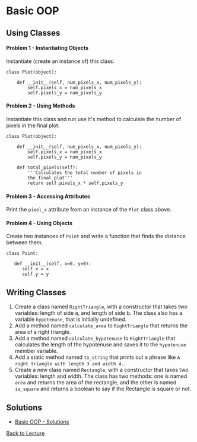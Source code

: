 # Basic OOP

## Using Classes

#### Problem 1 - Instantiating Objects

Instantiate (create an instance of) this class:

    class Plot(object):
    
        def __init__(self, num_pixels_x, num_pixels_y):
            self.pixels_x = num_pixels_x
            self.pixels_y = num_pixels_y

#### Problem 2 - Using Methods

Instantiate this class and run use it's method to calculate the number of pixels in the final plot:

    class Plot(object):
    
        def __init__(self, num_pixels_x, num_pixels_y):
            self.pixels_x = num_pixels_x
            self.pixels_y = num_pixels_y

        def total_pixels(self):
            '''Calculates the total number of pixels in
            the final plot'''
            return self.pixels_x * self.pixels_y

#### Problem 3 - Accessing Attributes

Print the `pixel_x` attribute from an instance of the `Plot` class above.

#### Problem 4 - Using Objects

Create two instances of `Point` and write a function that finds the distance between them.

    class Point:
    
       def __init__(self, x=0, y=0):
          self.x = x
          self.y = y

## Writing Classes

1. Create a class named `RightTriangle`, with a constructor that takes two variables: length of side a, and length of side b. The class also has a variable `hypotenuse`, that is initially undefined.
2. Add a method named `calculate_area` to `RightTriangle` that returns the area of a right triangle.
3. Add a method named `calculate_hypotenuse` to `RightTriangle` that calculates the length of the hypotenuse and saves it to the `hypotenuse` member variable.
4. Add a static method named `to_string` that prints out a phrase like `A right triangle with length 3 and width 4.`.
5. Create a new class named `Rectangle`, with a constructor that takes two variables: length and width. The class has two methods: one is named `area` and returns the area of the rectangle, and the other is named `is_square` and returns a boolean to say if the Rectangle is square or not.

## Solutions

 * [Basic OOP - Solutions](problem_set_1_solutions.md)

[Back to Lecture](lecture_06.md)
